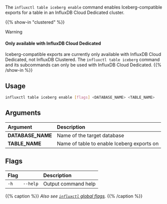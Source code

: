 
The `influxctl table iceberg enable` command enables Iceberg-compatible exports
for a table in an InfluxDB Cloud Dedicated cluster.

{{% show-in "clustered" %}}
> [!Warning]
> #### Only available with InfluxDB Cloud Dedicated
>
> Iceberg-compatible exports are currently only available with InfluxDB Cloud
> Dedicated, not InfluxDB Clustered. The `influxctl table iceberg` command and
> its subcommands can only be used with InfluxDB Cloud Dedicated.
{{% /show-in %}}

## Usage

```sh
influxctl table iceberg enable [flags] <DATABASE_NAME> <TABLE_NAME>
```

## Arguments

| Argument          | Description                                |
| :---------------- | :----------------------------------------- |
| **DATABASE_NAME** | Name of the target database                |
| **TABLE_NAME**    | Name of table to enable Iceberg exports on |

## Flags

| Flag |          | Description         |
| :--- | :------- | :------------------ |
| `-h` | `--help` | Output command help |

{{% caption %}}
_Also see [`influxctl` global flags](/influxdb3/version/reference/cli/influxctl/#global-flags)._
{{% /caption %}}
